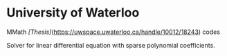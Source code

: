 # University of Waterloo
MMath *[Thesis]*(https://uwspace.uwaterloo.ca/handle/10012/18243) codes

Solver for linear differential equation with sparse polynomial coefficients.
